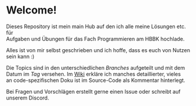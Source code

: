 # Welcome!

Dieses Repository ist mein main Hub auf den ich alle meine Lösungen etc. für  
Aufgaben und Übungen für das Fach Programmieren am HBBK hochlade.  

Alles ist von mir selbst geschrieben und ich hoffe, dass es euch von Nutzen  
sein kann :)  

Die Topics sind in den unterschiedlichen _Branches_ aufgeteilt und mit dem  
Datum im _Tag_ versehen. Im [Wiki] erkläre ich manches detaillierter, vieles  
an code-spezifischen Doku ist im Source-Code als Kommentar hinterlegt.  

Bei Fragen und Vorschlägen erstellt gerne einen Issue oder schreibt auf  
unserem Discord.


[Wiki]: https://github.com/6ooker/coden-mit-rik/wiki "Rik's Code Wiki"
